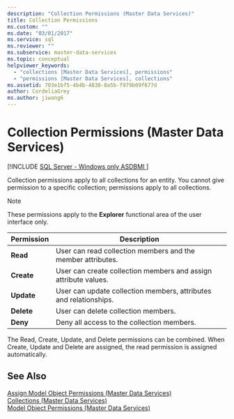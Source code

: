 ```yaml
---
description: "Collection Permissions (Master Data Services)"
title: Collection Permissions
ms.custom: ""
ms.date: "03/01/2017"
ms.service: sql
ms.reviewer: ""
ms.subservice: master-data-services
ms.topic: conceptual
helpviewer_keywords: 
  - "collections [Master Data Services], permissions"
  - "permissions [Master Data Services], collections"
ms.assetid: 703e1bf5-4b4b-4830-8a5b-f979b09f677d
author: CordeliaGrey
ms.author: jiwang6
---
```

# Collection Permissions (Master Data Services)

[!INCLUDE [SQL Server - Windows only ASDBMI  ](../includes/applies-to-version/sql-windows-only-asdbmi.md)]

  Collection permissions apply to all collections for an entity. You cannot give permission to a specific collection; permissions apply to all collections.  
  
> [!NOTE]  
>  These permissions apply to the **Explorer** functional area of the user interface only.  
  
|Permission|Description|  
|----------------|-----------------|  
|**Read**|User can read collection members and the member attributes.|  
|**Create**|User can create collection members and assign attribute values.|  
|**Update**|User can update collection members, attributes and relationships.|  
|**Delete**|User can delete collection members.|  
|**Deny**|Deny all access to the collection members.|  
  
 The Read, Create, Update, and Delete permissions can be combined. When Create, Update and Delete are assigned, the read permission is assigned automatically.  
  
## See Also  
 [Assign Model Object Permissions &#40;Master Data Services&#41;](../master-data-services/assign-model-object-permissions-master-data-services.md)   
 [Collections &#40;Master Data Services&#41;](../master-data-services/collections-master-data-services.md)   
 [Model Object Permissions &#40;Master Data Services&#41;](../master-data-services/model-object-permissions-master-data-services.md)  
  
  
